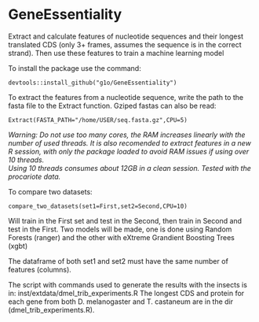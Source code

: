 # GeneEssentiality
Extract and calculate features of nucleotide sequences and their longest translated CDS (only 3+ frames, assumes the sequence is in the correct strand). Then use these features to train a machine learning model

To install the package use the command:
```
devtools::install_github("g1o/GeneEssentiality")
```
To extract the features from a nucleotide sequence, write the path to the fasta file to the Extract function. Gziped fastas can also be read:
```
Extract(FASTA_PATH="/home/USER/seq.fasta.gz",CPU=5) 
```
*Warning: Do not use too many cores, the RAM increases linearly with the number of used threads. It is also recomended to extract features in a new R session, with only the package loaded to avoid RAM issues if using over 10 threads.  
Using 10 threads consumes about 12GB in a clean session. Tested with the procariote data.*

To compare two datasets:
```
compare_two_datasets(set1=First,set2=Second,CPU=10) 
```
Will train in the First set and test in the Second, then train in Second and test in the First. Two models will be made, one is done using Random Forests (ranger) and the other with  eXtreme Grandient Boosting Trees (xgbt)

The dataframe of both set1 and set2 must have the same number of features (columns).

The script with commands used to generate the results with the insects is in:
inst/extdata/dmel_trib_experiments.R
The longest CDS and protein for each gene from both D. melanogaster and T. castaneum are in the dir (dmel_trib_experiments.R).  

